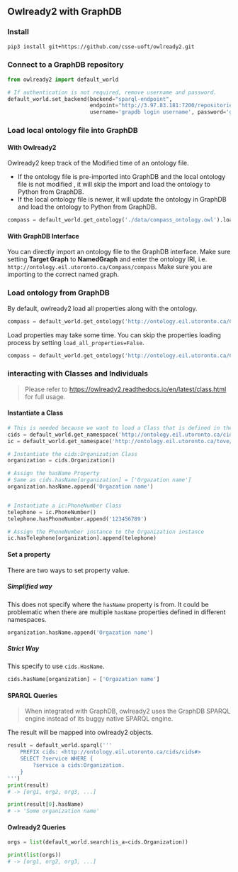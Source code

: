 ## Owlready2 with GraphDB 

### Install
```bash
pip3 install git+https://github.com/csse-uoft/owlready2.git
```

### Connect to a GraphDB repository
```python
from owlready2 import default_world

# If authentication is not required, remove username and password.
default_world.set_backend(backend="sparql-endpoint", 
                          endpoint="http://3.97.83.181:7200/repositories/compass-test",
                          username='grapdb login username', password='graphdb login password')
```

### Load local ontology file into GraphDB

#### With Owlready2
Owlready2 keep track of the Modified time of an ontology file.

- If the ontology file is pre-imported into GraphDB and the local ontology file is not modified , it will skip the import and load the ontology to Python from GraphDB.
- If the local ontology file is newer, it will update the ontology in GraphDB and load the ontology to Python from GraphDB.

```python
compass = default_world.get_ontology('./data/compass_ontology.owl').load()
```
#### With GraphDB Interface
You can directly import an ontology file to the GraphDB interface.
Make sure setting **Target Graph** to **NamedGraph** and enter the ontology IRI, i.e. `http://ontology.eil.utoronto.ca/Compass/compass`
Make sure you are importing to the correct named graph.


### Load ontology from GraphDB
By default, owlready2 load all properties along with the ontology.
```python
compass = default_world.get_ontology('http://ontology.eil.utoronto.ca/Compass/compass').load()
```
Load properties may take some time. You can skip the properties loading process by setting `load_all_properties=False`.
```python
compass = default_world.get_ontology('http://ontology.eil.utoronto.ca/Compass/compass').load(load_all_properties=False)
```

### interacting with Classes and Individuals
> Please refer to https://owlready2.readthedocs.io/en/latest/class.html for full usage.

#### Instantiate a Class
```python
# This is needed because we want to load a Class that is defined in the cids namespace.
cids = default_world.get_namespace('http://ontology.eil.utoronto.ca/cids/cids#')
ic = default_world.get_namespace('http://ontology.eil.utoronto.ca/tove/icontact#')

# Instantiate the cids:Organization Class
organization = cids.Organization()

# Assign the hasName Property
# Same as cids.hasName[organization] = ['Orgazation name']
organization.hasName.append('Orgazation name')


# Instantiate a ic:PhoneNumber Class
telephone = ic.PhoneNumber()
telephone.hasPhoneNumber.append('123456789')

# Assign the PhoneNumber instance to the Organization instance
ic.hasTelephone[organization].append(telephone)
```

#### Set a property
There are two ways to set property value.
##### Simplified way
This does not specify where the `hasName` property is from. 
It could be problematic when there are multiple `hasName` properties defined in different namespaces.
```python
organization.hasName.append('Orgazation name')
```
##### Strict Way
This specify to use `cids.HasName`.
```python
cids.hasName[organization] = ['Orgazation name']
```

#### SPARQL Queries
> When integrated with GraphDB, owlready2 uses the GraphDB SPARQL engine instead of its buggy native SPARQL engine.

The result will be mapped into owlready2 objects.
```python
result = default_world.sparql('''
    PREFIX cids: <http://ontology.eil.utoronto.ca/cids/cids#>
    SELECT ?service WHERE {
        ?service a cids:Organization.
    }
''')
print(result)
# -> [org1, org2, org3, ...]

print(result[0].hasName)
# -> 'Some organization name'
```

#### Owlready2 Queries
```python
orgs = list(default_world.search(is_a=cids.Organization))

print(list(orgs))
# -> [org1, org2, org3, ...]
```
